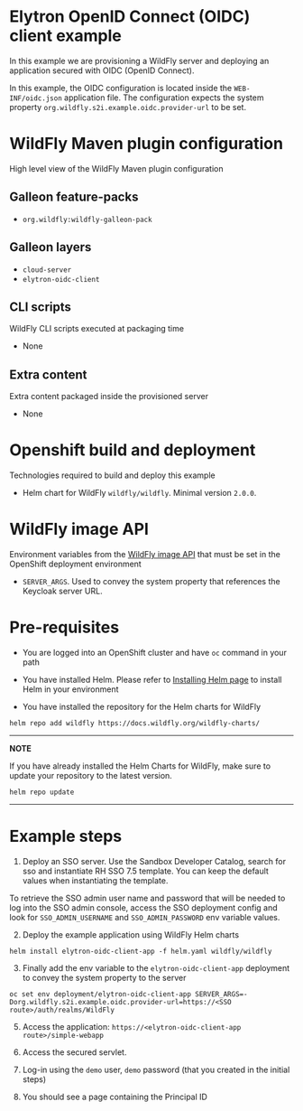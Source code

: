 # Elytron OpenID Connect (OIDC) client example

In this example we are provisioning a WildFly server and deploying an application secured 
with OIDC (OpenID Connect).

In this example, the OIDC configuration is located inside the `WEB-INF/oidc.json` application file. The configuration expects the system property 
`org.wildfly.s2i.example.oidc.provider-url` to be set. 

# WildFly Maven plugin configuration
High level view of the WildFly Maven plugin configuration

## Galleon feature-packs

* `org.wildfly:wildfly-galleon-pack`

## Galleon layers

* `cloud-server`
* `elytron-oidc-client`

## CLI scripts
WildFly CLI scripts executed at packaging time

* None

## Extra content
Extra content packaged inside the provisioned server

* None

# Openshift build and deployment
Technologies required to build and deploy this example

* Helm chart for WildFly `wildfly/wildfly`. Minimal version `2.0.0`.

# WildFly image API
Environment variables from the [WildFly image API](https://github.com/wildfly/wildfly-cekit-modules/blob/main/jboss/container/wildfly/run/api/module.yaml) that must be set in the OpenShift deployment environment

* `SERVER_ARGS`. Used to convey the system property that references the Keycloak server URL.

# Pre-requisites

* You are logged into an OpenShift cluster and have `oc` command in your path

* You have installed Helm. Please refer to [Installing Helm page](https://helm.sh/docs/intro/install/) to install Helm in your environment

* You have installed the repository for the Helm charts for WildFly

 ```
helm repo add wildfly https://docs.wildfly.org/wildfly-charts/
```
----
**NOTE**

If you have already installed the Helm Charts for WildFly, make sure to update your repository to the latest version.

```
helm repo update
```
----

# Example steps

1. Deploy an SSO server. Use the Sandbox Developer Catalog, search for sso and instantiate RH SSO 7.5 template. You can keep the default values 
when instantiating the template.

To retrieve the SSO admin user name and password that will be needed to log into the SSO admin console, 
access the SSO deployment config and look for `SSO_ADMIN_USERNAME` and `SSO_ADMIN_PASSWORD` env variable values.

2. Deploy the example application using WildFly Helm charts

```
helm install elytron-oidc-client-app -f helm.yaml wildfly/wildfly
```

3. Finally add the env variable to the `elytron-oidc-client-app` deployment to convey the system property to the server

`oc set env deployment/elytron-oidc-client-app SERVER_ARGS=-Dorg.wildfly.s2i.example.oidc.provider-url=https://<SSO route>/auth/realms/WildFly`

5. Access the application: `https://<elytron-oidc-client-app route>/simple-webapp`

6. Access the secured servlet.

7. Log-in using the `demo` user, `demo` password (that you created in the initial steps)

8. You should see a page containing the Principal ID

